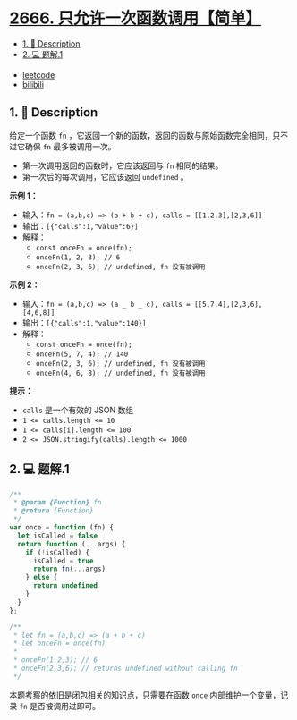 # [2666. 只允许一次函数调用【简单】](https://github.com/Tdahuyou/leetcode/tree/main/2666.%20%E5%8F%AA%E5%85%81%E8%AE%B8%E4%B8%80%E6%AC%A1%E5%87%BD%E6%95%B0%E8%B0%83%E7%94%A8%E3%80%90%E7%AE%80%E5%8D%95%E3%80%91)

<!-- region:toc -->
- [1. 📝 Description](#1--description)
- [2. 💻 题解.1](#2--题解1)
<!-- endregion:toc -->
- [leetcode](https://leetcode.cn/problems/allow-one-function-call)
- [bilibili](https://www.bilibili.com/video/BV1DivNejEb1/)


## 1. 📝 Description

给定一个函数 `fn` ，它返回一个新的函数，返回的函数与原始函数完全相同，只不过它确保 `fn` 最多被调用一次。

- 第一次调用返回的函数时，它应该返回与 `fn` 相同的结果。
- 第一次后的每次调用，它应该返回 `undefined` 。

**示例 1：**

- 输入：`fn = (a,b,c) => (a + b + c), calls = [[1,2,3],[2,3,6]]`
- 输出：`[{"calls":1,"value":6}]`
- 解释：
  - `const onceFn = once(fn);`
  - `onceFn(1, 2, 3); // 6`
  - `onceFn(2, 3, 6); // undefined, fn 没有被调用`

**示例 2：**

- 输入：`fn = (a,b,c) => (a _ b _ c), calls = [[5,7,4],[2,3,6],[4,6,8]]`
- 输出：`[{"calls":1,"value":140}]`
- 解释：
  - `const onceFn = once(fn);`
  - `onceFn(5, 7, 4); // 140`
  - `onceFn(2, 3, 6); // undefined, fn 没有被调用`
  - `onceFn(4, 6, 8); // undefined, fn 没有被调用`

**提示：**

- `calls` 是一个有效的 JSON 数组
- `1 <= calls.length <= 10`
- `1 <= calls[i].length <= 100`
- `2 <= JSON.stringify(calls).length <= 1000`

## 2. 💻 题解.1

```javascript
/**
 * @param {Function} fn
 * @return {Function}
 */
var once = function (fn) {
  let isCalled = false
  return function (...args) {
    if (!isCalled) {
      isCalled = true
      return fn(...args)
    } else {
      return undefined
    }
  }
};

/**
 * let fn = (a,b,c) => (a + b + c)
 * let onceFn = once(fn)
 *
 * onceFn(1,2,3); // 6
 * onceFn(2,3,6); // returns undefined without calling fn
 */
```

本题考察的依旧是闭包相关的知识点，只需要在函数 `once` 内部维护一个变量，记录 `fn` 是否被调用过即可。











